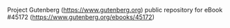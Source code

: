 Project Gutenberg (https://www.gutenberg.org) public repository for eBook #45172 (https://www.gutenberg.org/ebooks/45172)
